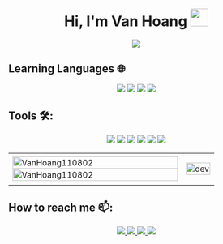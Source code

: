 
<h1 align="center">Hi, I'm Van Hoang <img src="https://media.giphy.com/media/hvRJCLFzcasrR4ia7z/giphy.gif" width="35"></h1>
<p align="center">
  <a href="https://github.com/DenverCoder1/readme-typing-svg"><img src="https://readme-typing-svg.herokuapp.com?lines=Software+Development+Student;From%20Vietnam;I+Always+Learning+New+Things;This+is+MY+RESUME;&center=true&width=500&height=50"></a>
</p>


## Learning Languages 🌐
<p align="center">
<img src="https://img.icons8.com/color/48/000000/c-programming.png"/>
<img src="https://img.icons8.com/color/48/000000/c-plus-plus-logo.png"/>
<img src="https://img.icons8.com/color/48/000000/c-sharp-logo.png"/>
<img src="https://img.icons8.com/external-flaticons-flat-flat-icons/64/000000/external-java-computer-programming-flaticons-flat-flat-icons.png"/>
</p>


## Tools 🛠️:
<p align="center">
  <img src="https://img.icons8.com/color/48/000000/visual-studio-2019.png"/>
  <img src="https://img.icons8.com/ios-filled/48/000000/java-eclipse.png"/>
  <img src="https://img.icons8.com/color/48/000000/mysql-logo.png"/>
  <img src="https://img.icons8.com/color/48/000000/git.png"/>
  <img src="https://img.icons8.com/color/48/000000/github-2.png"/>
  <img src="https://img.icons8.com/color/48/000000/visual-studio-code-2019.png"/>
</p>

<table style="width:100%;">
  <tr>
    <td>
      <img src="https://github-readme-stats.vercel.app/api/top-langs/?username=VanHoang110802&bg_color=FFFFFF00&text_color=179fa3&layout=compact&hide=CSS&langs_count=10&custom_title=Most%20Used%20Languages:" alt="VanHoang110802" width="100%"/>
      <img src="https://github-readme-stats.vercel.app/api?username=VanHoang110802&bg_color=FFFFFF00&text_color=179fa3&show_icons=true&count_private=true&include_all_commits=true&custom_title=VanHoang%20GitHub%20Start:" alt="VanHoang110802" width="100%"/>
    </td>
    <td>
      <p align="center"> 
        <img src="https://i.imgur.com/MvMxQ1a.gif" alt="dev" width="100%"/>
      </p>
    </td>
  </tr>
</table>


## How to reach me 📫:
<p align="center">
  <a href="https://www.facebook.com/vanhoang0802" alt="Facebook">
    <img src="https://img.icons8.com/fluent/48/000000/facebook-new.png" target="_blank" />
  </a> 
  <a href="https://github.com/VanHoang110802" alt="Github">
    <img src="https://img.icons8.com/fluent/48/000000/github.png"/>
  </a> 
  <a href="https://www.youtube.com/channel/UCIMZK1H6NV8qYBjbWT_ryhQ" alt="Youtube channel" target="_blank" >
    <img src="https://img.icons8.com/fluent/48/000000/youtube-play.png"/>
  </a>
  <a href="mailto:tvh110802@gmail.com" alt="Email">
    <img src="https://img.icons8.com/fluent/48/000000/mailing.png"/>
  </a>
</p>
